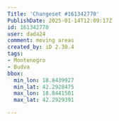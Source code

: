 ```yaml
---
Title: 'Changeset #161342770'
PublishDate: 2025-01-14T12:09:17Z
id: 161342770
user: dada24
comment: moving areas
created_by: iD 2.30.4
tags:
- Montenegro
- Budva
bbox:
  min_lon: 18.8439927
  min_lat: 42.2928475
  max_lon: 18.8441501
  max_lat: 42.2929391

---
```

